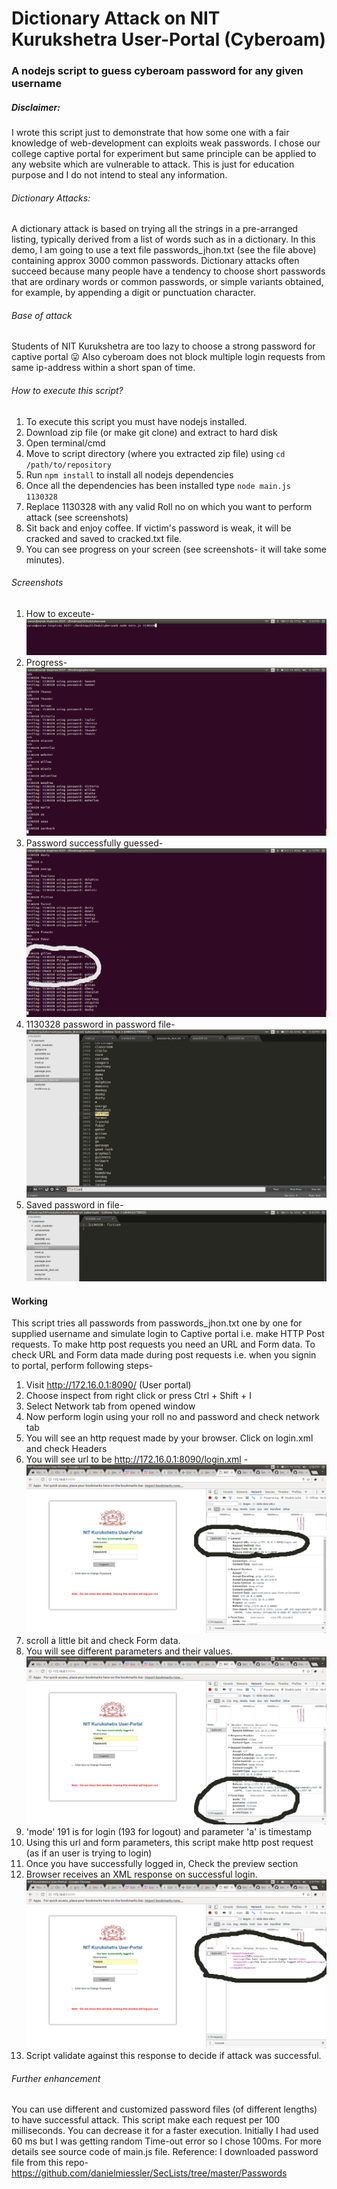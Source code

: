 # Dictionary Attack on NIT Kurukshetra User-Portal (Cyberoam)
### A nodejs script to guess cyberoam password for any given username

##### Disclaimer:
I wrote this script just to demonstrate that how some one with a fair knowledge of web-development can exploits
weak passwords. I chose our college captive portal for experiment but same principle can be applied to any website
which are vulnerable to attack. This is just for education purpose and I do not intend to steal any information.

###### Dictionary Attacks:
A dictionary attack is based on trying all the strings in a pre-arranged listing, typically derived from a list of
words such as in a dictionary. In this demo, I am going to use a text file passwords_jhon.txt (see the file above)
containing approx 3000 common passwords.
Dictionary attacks often succeed because many people have a tendency to choose short passwords that are ordinary 
words or common passwords, or simple variants obtained, for example, by appending a digit or punctuation character.

###### Base of attack
Students of NIT Kurukshetra are too lazy to choose a strong password for captive portal :stuck_out_tongue:
Also cyberoam does not block multiple login requests from same ip-address within a short span of time. 

###### How to execute this script?
1. To execute this script you must have nodejs installed.
2. Download zip file (or make git clone) and extract to hard disk
3. Open terminal/cmd
4. Move to script directory (where you extracted zip file) using `cd /path/to/repository`
5. Run `npm install` to install all nodejs dependencies
6. Once all the dependencies has been installed type `node main.js 1130328`
7. Replace 1130328 with any valid Roll no on which you want to perform attack (see screenshots)
8. Sit back and enjoy coffee. If victim's password is weak, it will be cracked and saved to cracked.txt file. 
9. You can see progress on your screen (see screenshots- it will take some minutes).

###### Screenshots

1. How to exceute- ![Execute Script](./screenshots/execute_script.png) 
2. Progress- ![Attack progress](./screenshots/attack_progress.png) 
3. Password successfully guessed- ![Guess Success](./screenshots/guess_success.png)
4. 1130328 password in password file- ![1130328 password](./screenshots/my_password.png) 
5. Saved password in file- ![Cracked Password](./screenshots/cracked_password.png)

#### Working
This script tries all passwords from passwords_jhon.txt one by one for supplied username and simulate login to 
Captive portal i.e. make HTTP Post requests. To make http post requests you need an URL and Form data. 
To check URL and Form data made during post requests i.e. when you signin to portal, perform following steps-

1. Visit http://172.16.0.1:8090/ (User portal)
2. Choose inspect from right click or press Ctrl + Shift + I
3. Select Network tab from opened window 
4. Now perform login using your roll no and password and check network tab
5. You will see an http request made by your browser. Click on login.xml and check Headers
6. You will see url to be http://172.16.0.1:8090/login.xml - ![Login URL](./screenshots/login_url.png)
7. scroll a little bit and check Form data. 
8. You will see different parameters and their values. ![Form Data](./screenshots/form_data.png)
9. 'mode' 191 is for login (193 for logout) and parameter 'a' is timestamp 
11. Using this url and form parameters, this script make http post request (as if an user is trying to login)
12. Once you have successfully logged in, Check the preview section
13. Browser receives an XML response on successful login. ![Response XML](./screenshots/response_xml.png) 
14. Script validate against this response to decide if attack was successful. 

###### Further enhancement
You can use different and customized password files (of different lengths) to have successful attack. This script
make each request per 100 milliseconds. You can decrease it for a faster execution. Initially I had used 60 ms 
but I was getting random Time-out error so I chose 100ms. For more details see source code of main.js file. 
Reference: I downloaded password file from this repo- 
https://github.com/danielmiessler/SecLists/tree/master/Passwords
   

